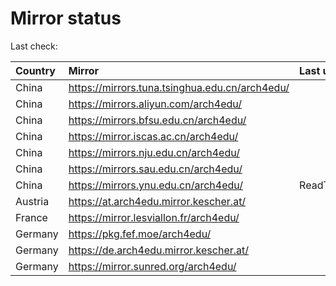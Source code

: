 <script src="./time.js"></script>
# Mirror status
Last check: <script type="text/javascript">localize(1683069449.3571792);</script>

|Country|Mirror|Last update|
|:------|:-----|:----------|
|China|https://mirrors.tuna.tsinghua.edu.cn/arch4edu/|<script type="text/javascript">localize(1683052322);</script>|
|China|https://mirrors.aliyun.com/arch4edu/|<script type="text/javascript">localize(1683052322);</script>|
|China|https://mirrors.bfsu.edu.cn/arch4edu/|<script type="text/javascript">localize(1683009041);</script>|
|China|https://mirror.iscas.ac.cn/arch4edu/|<script type="text/javascript">localize(1683052322);</script>|
|China|https://mirrors.nju.edu.cn/arch4edu/|<script type="text/javascript">localize(1683009041);</script>|
|China|https://mirrors.sau.edu.cn/arch4edu/|<script type="text/javascript">localize(1673850842);</script>|
|China|https://mirrors.ynu.edu.cn/arch4edu/|ReadTimeout|
|Austria|https://at.arch4edu.mirror.kescher.at/|<script type="text/javascript">localize(1683052322);</script>|
|France|https://mirror.lesviallon.fr/arch4edu/|<script type="text/javascript">localize(1683009041);</script>|
|Germany|https://pkg.fef.moe/arch4edu/|<script type="text/javascript">localize(1683052322);</script>|
|Germany|https://de.arch4edu.mirror.kescher.at/|<script type="text/javascript">localize(1683052322);</script>|
|Germany|https://mirror.sunred.org/arch4edu/|<script type="text/javascript">localize(1683052322);</script>|

<script src="./tablefilter/tablefilter.js"></script>
<script src="./table.js"></script>